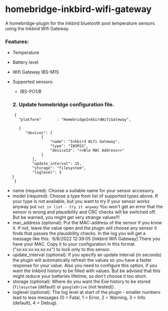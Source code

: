 # homebridge-inkbird-wifi-gateway
A homebridge-plugin for the Inkbird bluetooth pool temperature sensors using the Inkbird Wifi Gateway.

### Features:
- Temperature 
- Battery level
- Wifi Gateway IBS-M1S
- Supported sensors:
   - IBS-PO1/B 
   
   
   ### 2. Update homebridge configuration file.
```
    {
      "platform"       : "HomebridgeInkbirdWifiGateway",
     
      {
         "devices": [
                {
                    "name": "Inkbird Wifi Gateway",
                    "type": "IBSM1S",
                    "deviceId": "<<Ble MAC Address>>"
                }
            ],
            "update_interval": 15,
            "storage": "filesystem",
            "loglevel": 3
   }
    }
```
- name            (required): Choose a suitable name for your sensor accessory.
- model           (required): Choose a type from list of supported types above.
                              If your type is not available, but you want to try if your sensor works anyway put
                              `not in list - try it anyway`
                              You won't get an error that the sensor is wrong and plausibility and CRC checks will be switched off.
                              But be warned, you might get very strange values!!!
- mac_address     (optional): Put the MAC-address of the sensor if you know it.
                              If not, leave the value open and the plugin will choose any sensor it finds that passes the plausibility checks. In the log you will get a message like this:
                              `6/6/2022 12:39:05 [Inkbird Wifi Gateway]
                              There you have your MAC. Copy it to your configuration in this format ("xx:xx:xx:xx:xx:xx") to lock only to this sensor.
- update_interval (optional): If you specify an update interval (in seconds) the plugin will automatically refresh the values so you have
                              a faster response for your value. Also you need to configure this option, if you want the Inkbird history to be
                              filled with values. But be advised that this might reduce your batteries lifetime, so don't choose it too short.
- storage         (optional): Where do you want the Eve history to be stored (`filesystem` (default) or `googleDrive` (not tested)).
- loglevel        (optional): The log level at start of the plugin - smaller numbers lead to less messages
                              (0 = Fatal, 1 = Error, 2 = Warning, 3 = Info (default), 4 = Debug).









